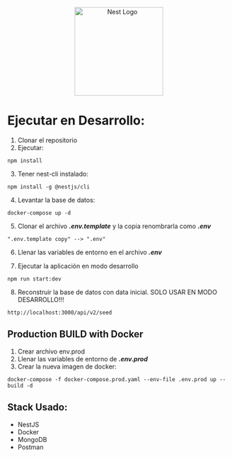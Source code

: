<p align="center">
  <a href="http://nestjs.com/" target="blank"><img src="https://nestjs.com/img/logo-small.svg" width="200" alt="Nest Logo" /></a>
</p>

# Ejecutar en Desarrollo:

1. Clonar el repositorio
2. Ejecutar:

```
npm install
```

3. Tener nest-cli instalado:

```
npm install -g @nestjs/cli
```

4. Levantar la base de datos:

```
docker-compose up -d
```

5. Clonar el archivo **_.env.template_** y la copia renombrarla como **_.env_**

```
".env.template copy" --> ".env"
```

6. Llenar las variables de entorno en el archivo **_.env_**

7. Ejecutar la aplicación en modo desarrollo

```
npm run start:dev
```

8. Reconstruir la base de datos con data inicial. SOLO USAR EN MODO DESARROLLO!!!

```
http://localhost:3000/api/v2/seed
```

## Production BUILD with Docker

1. Crear archivo env.prod
2. Llenar las variables de entorno de **_.env.prod_**
3. Crear la nueva imagen de docker:

```
docker-compose -f docker-compose.prod.yaml --env-file .env.prod up --build -d
```

## Stack Usado:

- NestJS
- Docker
- MongoDB
- Postman
